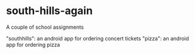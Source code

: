 # south-hills-again
A couple of school assignments


"southhills": an android app for ordering concert tickets
"pizza": an android app for ordering pizza
